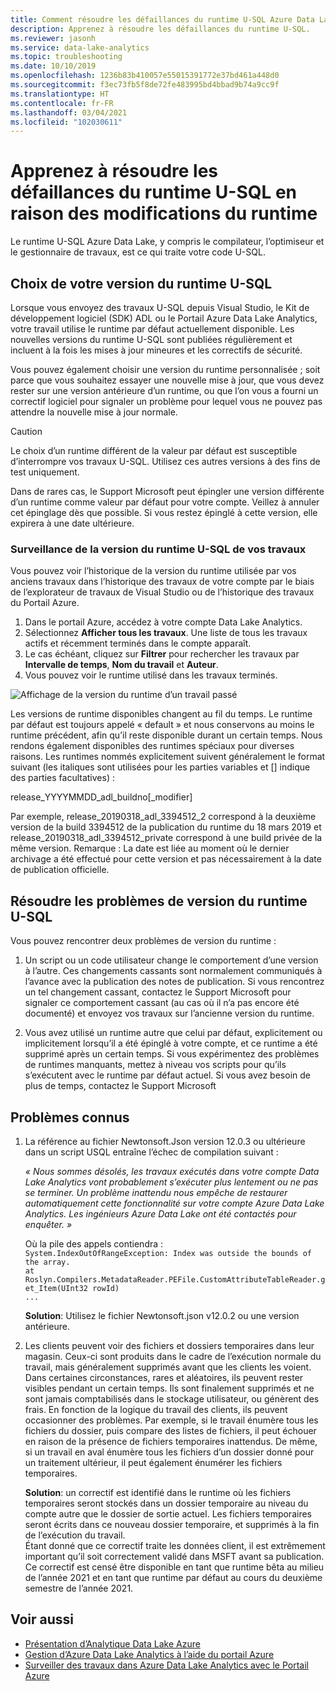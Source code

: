 ```yaml
---
title: Comment résoudre les défaillances du runtime U-SQL Azure Data Lake Analytics
description: Apprenez à résoudre les défaillances du runtime U-SQL.
ms.reviewer: jasonh
ms.service: data-lake-analytics
ms.topic: troubleshooting
ms.date: 10/10/2019
ms.openlocfilehash: 1236b83b410057e55015391772e37bd461a448d0
ms.sourcegitcommit: f3ec73fb5f8de72fe483995bd4bbad9b74a9cc9f
ms.translationtype: HT
ms.contentlocale: fr-FR
ms.lasthandoff: 03/04/2021
ms.locfileid: "102030611"
---
```

# <a name="learn-how-to-troubleshoot-u-sql-runtime-failures-due-to-runtime-changes"></a>Apprenez à résoudre les défaillances du runtime U-SQL en raison des modifications du runtime

Le runtime U-SQL Azure Data Lake, y compris le compilateur, l’optimiseur et le gestionnaire de travaux, est ce qui traite votre code U-SQL.

## <a name="choosing-your-u-sql-runtime-version"></a>Choix de votre version du runtime U-SQL

Lorsque vous envoyez des travaux U-SQL depuis Visual Studio, le Kit de développement logiciel (SDK) ADL ou le Portail Azure Data Lake Analytics, votre travail utilise le runtime par défaut actuellement disponible. Les nouvelles versions du runtime U-SQL sont publiées régulièrement et incluent à la fois les mises à jour mineures et les correctifs de sécurité.

Vous pouvez également choisir une version du runtime personnalisée ; soit parce que vous souhaitez essayer une nouvelle mise à jour, que vous devez rester sur une version antérieure d’un runtime, ou que l’on vous a fourni un correctif logiciel pour signaler un problème pour lequel vous ne pouvez pas attendre la nouvelle mise à jour normale.

> [!CAUTION]
> Le choix d’un runtime différent de la valeur par défaut est susceptible d’interrompre vos travaux U-SQL. Utilisez ces autres versions à des fins de test uniquement.

Dans de rares cas, le Support Microsoft peut épingler une version différente d’un runtime comme valeur par défaut pour votre compte. Veillez à annuler cet épinglage dès que possible. Si vous restez épinglé à cette version, elle expirera à une date ultérieure.

### <a name="monitoring-your-jobs-u-sql-runtime-version"></a>Surveillance de la version du runtime U-SQL de vos travaux

Vous pouvez voir l’historique de la version du runtime utilisée par vos anciens travaux dans l’historique des travaux de votre compte par le biais de l’explorateur de travaux de Visual Studio ou de l’historique des travaux du Portail Azure.

1. Dans le portail Azure, accédez à votre compte Data Lake Analytics.
2. Sélectionnez **Afficher tous les travaux**. Une liste de tous les travaux actifs et récemment terminés dans le compte apparaît.
3. Le cas échéant, cliquez sur **Filtrer** pour rechercher les travaux par **Intervalle de temps**, **Nom du travail** et **Auteur**.
4. Vous pouvez voir le runtime utilisé dans les travaux terminés.

![Affichage de la version du runtime d’un travail passé](./media/runtime-troubleshoot/prior-job-usql-runtime-version-.png)

Les versions de runtime disponibles changent au fil du temps. Le runtime par défaut est toujours appelé « default » et nous conservons au moins le runtime précédent, afin qu’il reste disponible durant un certain temps. Nous rendons également disponibles des runtimes spéciaux pour diverses raisons. Les runtimes nommés explicitement suivent généralement le format suivant (les italiques sont utilisées pour les parties variables et [] indique des parties facultatives) :

release_YYYYMMDD_adl_buildno[_modifier]

Par exemple, release_20190318_adl_3394512_2 correspond à la deuxième version de la build 3394512 de la publication du runtime du 18 mars 2019 et release_20190318_adl_3394512_private correspond à une build privée de la même version. Remarque : La date est liée au moment où le dernier archivage a été effectué pour cette version et pas nécessairement à la date de publication officielle.


## <a name="troubleshooting-u-sql-runtime-version-issues"></a>Résoudre les problèmes de version du runtime U-SQL

Vous pouvez rencontrer deux problèmes de version du runtime :

1. Un script ou un code utilisateur change le comportement d’une version à l’autre. Ces changements cassants sont normalement communiqués à l’avance avec la publication des notes de publication. Si vous rencontrez un tel changement cassant, contactez le Support Microsoft pour signaler ce comportement cassant (au cas où il n’a pas encore été documenté) et envoyez vos travaux sur l’ancienne version du runtime.

2. Vous avez utilisé un runtime autre que celui par défaut, explicitement ou implicitement lorsqu’il a été épinglé à votre compte, et ce runtime a été supprimé après un certain temps. Si vous expérimentez des problèmes de runtimes manquants, mettez à niveau vos scripts pour qu’ils s’exécutent avec le runtime par défaut actuel. Si vous avez besoin de plus de temps, contactez le Support Microsoft

## <a name="known-issues"></a>Problèmes connus

1. La référence au fichier Newtonsoft.Json version 12.0.3 ou ultérieure dans un script USQL entraîne l’échec de compilation suivant :

    *« Nous sommes désolés, les travaux exécutés dans votre compte Data Lake Analytics vont probablement s’exécuter plus lentement ou ne pas se terminer. Un problème inattendu nous empêche de restaurer automatiquement cette fonctionnalité sur votre compte Azure Data Lake Analytics. Les ingénieurs Azure Data Lake ont été contactés pour enquêter. »*  

    Où la pile des appels contiendra :  
    `System.IndexOutOfRangeException: Index was outside the bounds of the array.`  
    `at Roslyn.Compilers.MetadataReader.PEFile.CustomAttributeTableReader.get_Item(UInt32 rowId)`  
    `...`

    **Solution**: Utilisez le fichier Newtonsoft.json v12.0.2 ou une version antérieure.
2. Les clients peuvent voir des fichiers et dossiers temporaires dans leur magasin. Ceux-ci sont produits dans le cadre de l’exécution normale du travail, mais généralement supprimés avant que les clients les voient. Dans certaines circonstances, rares et aléatoires, ils peuvent rester visibles pendant un certain temps. Ils sont finalement supprimés et ne sont jamais comptabilisés dans le stockage utilisateur, ou génèrent des frais. En fonction de la logique du travail des clients, ils peuvent occasionner des problèmes. Par exemple, si le travail énumère tous les fichiers du dossier, puis compare des listes de fichiers, il peut échouer en raison de la présence de fichiers temporaires inattendus. De même, si un travail en aval énumère tous les fichiers d’un dossier donné pour un traitement ultérieur, il peut également énumérer les fichiers temporaires.  

    **Solution**: un correctif est identifié dans le runtime où les fichiers temporaires seront stockés dans un dossier temporaire au niveau du compte autre que le dossier de sortie actuel. Les fichiers temporaires seront écrits dans ce nouveau dossier temporaire, et supprimés à la fin de l’exécution du travail.  
    Étant donné que ce correctif traite les données client, il est extrêmement important qu’il soit correctement validé dans MSFT avant sa publication. Ce correctif est censé être disponible en tant que runtime bêta au milieu de l’année 2021 et en tant que runtime par défaut au cours du deuxième semestre de l’année 2021. 


## <a name="see-also"></a>Voir aussi

- [Présentation d’Analytique Data Lake Azure](data-lake-analytics-overview.md)
- [Gestion d’Azure Data Lake Analytics à l’aide du portail Azure](data-lake-analytics-manage-use-portal.md)
- [Surveiller des travaux dans Azure Data Lake Analytics avec le Portail Azure](data-lake-analytics-monitor-and-troubleshoot-jobs-tutorial.md)
